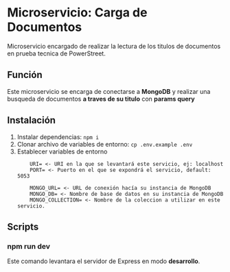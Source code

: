 # Microservicio: Carga de Documentos
Microservicio encargado de realizar la lectura de los titulos de documentos en prueba tecnica de PowerStreet.

## Función
Este microservicio se encarga de conectarse a **MongoDB** y realizar una busqueda de documentos **a traves de su titulo** con **params query**

## Instalación
1. Instalar dependencias: `npm i`
2. Clonar archivo de variables de entorno: `cp .env.example .env`
3. Establecer variables de entorno
    ```
        URI= <- URI en la que se levantará este servicio, ej: localhost
        PORT= <- Puerto en el que se expondrá el servicio, default: 5053

        MONGO_URL= <- URL de conexión hacía su instancia de MongoDB
        MONGO_DB= <- Nombre de base de datos en su instancia de MongoDB
        MONGO_COLLECTION= <- Nombre de la coleccion a utilizar en este servicio.
    ```

## Scripts

### npm run dev
Este comando levantara el servidor de Express en modo **desarrollo**.